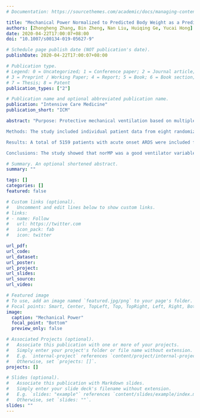 ```yaml
---
# Documentation: https://sourcethemes.com/academic/docs/managing-content/

title: "Mechanical Power Normalized to Predicted Body Weight as a Predictor of Mortality in Patients With Acute Respiratory Distress Syndrome"
authors: [Zhongheng Zhang, Bin Zheng, Nan Liu, Huiqing Ge, Yucai Hong]
date: 2020-04-22T17:00:07+08:00
doi: "10.1007/s00134-019-05627-9"

# Schedule page publish date (NOT publication's date).
publishDate: 2020-04-22T17:00:07+08:00

# Publication type.
# Legend: 0 = Uncategorized; 1 = Conference paper; 2 = Journal article;
# 3 = Preprint / Working Paper; 4 = Report; 5 = Book; 6 = Book section;
# 7 = Thesis; 8 = Patent
publication_types: ["2"]

# Publication name and optional abbreviated publication name.
publication: "Intensive Care Medicine"
publication_short: "ICM"

abstract: "Purpose: Protective mechanical ventilation based on multiple ventilator parameters such as tidal volume, plateau pressure, and driving pressure has been widely used in acute respiratory distress syndrome (ARDS). More recently, mechanical power (MP) was found to be associated with mortality. The study aimed to investigate whether MP normalized to predicted body weight (norMP) was superior to other ventilator variables and to prove that the discrimination power cannot be further improved with a sophisticated machine learning method.

Methods: The study included individual patient data from eight randomized controlled trials conducted by the ARDSNet. The data was split 3:1 into training and testing subsamples. The discrimination of each ventilator variable was calculated in the testing subsample using the area under receiver operating characteristic curve. The gradient boosting machine was used to examine whether the discrimination could be further improved.

Results: A total of 5159 patients with acute onset ARDS were included for analysis. The discrimination of norMP in predicting mortality was significantly better than the absolute MP (p = 0.011 for DeLong's test). The gradient boosting machine was not able to improve the discrimination as compared to norMP (p = 0.913 for DeLong's test). The multivariable regression model showed a significant interaction between norMP and ARDS severity (p < 0.05). While the norMP was not significantly associated with mortality outcome (OR 0.99; 95% CI 0.91-1.07; p = 0.862) in patients with mild ARDS, it was associated with increased risk of mortality in moderate (OR 1.11; 95% CI 1.02-1.23; p = 0.021) and severe (OR 1.13; 95% CI 1.03-1.24; p < 0.008) ARDS.

Conclusions: The study showed that norMP was a good ventilator variable associated with mortality, and its predictive discrimination cannot be further improved with a sophisticated machine learning method. Further experimental trials are needed to investigate whether adjusting ventilator variables according to norMP will significantly improve clinical outcomes."

# Summary. An optional shortened abstract.
summary: ""

tags: []
categories: []
featured: false

# Custom links (optional).
#   Uncomment and edit lines below to show custom links.
# links:
# - name: Follow
#   url: https://twitter.com
#   icon_pack: fab
#   icon: twitter

url_pdf: 
url_code:
url_dataset:
url_poster:
url_project:
url_slides:
url_source:
url_video:

# Featured image
# To use, add an image named `featured.jpg/png` to your page's folder. 
# Focal points: Smart, Center, TopLeft, Top, TopRight, Left, Right, BottomLeft, Bottom, BottomRight.
image:
  caption: "Mechanical Power"
  focal_point: "Bottom"
  preview_only: false

# Associated Projects (optional).
#   Associate this publication with one or more of your projects.
#   Simply enter your project's folder or file name without extension.
#   E.g. `internal-project` references `content/project/internal-project/index.md`.
#   Otherwise, set `projects: []`.
projects: []

# Slides (optional).
#   Associate this publication with Markdown slides.
#   Simply enter your slide deck's filename without extension.
#   E.g. `slides: "example"` references `content/slides/example/index.md`.
#   Otherwise, set `slides: ""`.
slides: ""
---
```

